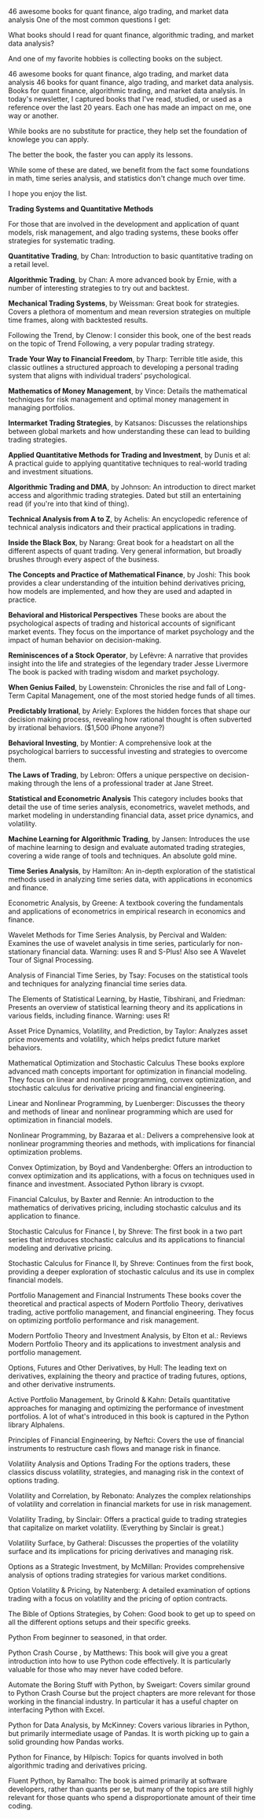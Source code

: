 46 awesome books for quant finance, algo trading, and market data analysis
One of the most common questions I get:

What books should I read for quant finance, algorithmic trading, and market data analysis?

And one of my favorite hobbies is collecting books on the subject.

46 awesome books for quant finance, algo trading, and market data analysis
46 books for quant finance, algo trading, and market data analysis. Books for quant finance, algorithmic trading, and market data analysis.
In today's newsletter, I captured books that I've read, studied, or used as a reference over the last 20 years. Each one has made an impact on me, one way or another.

While books are no substitute for practice, they help set the foundation of knowlege you can apply.

The better the book, the faster you can apply its lessons.

While some of these are dated, we benefit from the fact some foundations in math, time series analysis, and statistics don't change much over time.

I hope you enjoy the list.

**Trading Systems and Quantitative Methods**

For those that are involved in the development and application of quant models, risk management, and algo trading systems, these books offer strategies for systematic trading.

**Quantitative Trading**, by Chan: Introduction to basic quantitative trading on a retail level.

**Algorithmic Trading**, by Chan: A more advanced book by Ernie, with a number of interesting strategies to try out and backtest.

**Mechanical Trading Systems**, by Weissman: Great book for strategies. Covers a plethora of momentum and mean reversion strategies on multiple time frames, along with backtested results.

Following the Trend, by Clenow: I consider this book, one of the best reads on the topic of Trend Following, a very popular trading strategy.

**Trade Your Way to Financial Freedom**, by Tharp: Terrible title aside, this classic outlines a structured approach to developing a personal trading system that aligns with individual traders’ psychological.

**Mathematics of Money Management**, by Vince: Details the mathematical techniques for risk management and optimal money management in managing portfolios.

**Intermarket Trading Strategies**, by Katsanos: Discusses the relationships between global markets and how understanding these can lead to building trading strategies.

**Applied Quantitative Methods for Trading and Investment**, by Dunis et al: A practical guide to applying quantitative techniques to real-world trading and investment situations.

**Algorithmic Trading and DMA**, by Johnson: An introduction to direct market access and algorithmic trading strategies. Dated but still an entertaining read (if you're into that kind of thing).

**Technical Analysis from A to Z**, by Achelis: An encyclopedic reference of technical analysis indicators and their practical applications in trading.

**Inside the Black Box**, by Narang: Great book for a headstart on all the different aspects of quant trading. Very general information, but broadly brushes through every aspect of the business.

**The Concepts and Practice of Mathematical Finance**, by Joshi: This book provides a clear understanding of the intuition behind derivatives pricing, how models are implemented, and how they are used and adapted in practice.

**Behavioral and Historical Perspectives**
These books are about the psychological aspects of trading and historical accounts of significant market events. They focus on the importance of market psychology and the impact of human behavior on decision-making.

**Reminiscences of a Stock Operator**, by Lefèvre: A narrative that provides insight into the life and strategies of the legendary trader Jesse Livermore The book is packed with trading wisdom and market psychology.

**When Genius Failed**, by Lowenstein: Chronicles the rise and fall of Long-Term Capital Management, one of the most storied hedge funds of all times.

**Predictably Irrational**, by Ariely: Explores the hidden forces that shape our decision making process, revealing how rational thought is often subverted by irrational behaviors. ($1,500 iPhone anyone?)

**Behavioral Investing**, by Montier: A comprehensive look at the psychological barriers to successful investing and strategies to overcome them.

**The Laws of Trading**, by Lebron: Offers a unique perspective on decision-making through the lens of a professional trader at Jane Street.

**Statistical and Econometric Analysis**
This category includes books that detail the use of time series analysis, econometrics, wavelet methods, and market modeling in understanding financial data, asset price dynamics, and volatility.

**Machine Learning for Algorithmic Trading**, by Jansen: Introduces the use of machine learning to design and evaluate automated trading strategies, covering a wide range of tools and techniques. An absolute gold mine.

**Time Series Analysis**, by Hamilton: An in-depth exploration of the statistical methods used in analyzing time series data, with applications in economics and finance.

Econometric Analysis, by Greene: A textbook covering the fundamentals and applications of econometrics in empirical research in economics and finance.

Wavelet Methods for Time Series Analysis, by Percival and Walden: Examines the use of wavelet analysis in time series, particularly for non-stationary financial data. Warning: uses R and S-Plus! Also see A Wavelet Tour of Signal Processing.

Analysis of Financial Time Series, by Tsay: Focuses on the statistical tools and techniques for analyzing financial time series data.

The Elements of Statistical Learning, by Hastie, Tibshirani, and Friedman: Presents an overview of statistical learning theory and its applications in various fields, including finance. Warning: uses R!

Asset Price Dynamics, Volatility, and Prediction, by Taylor: Analyzes asset price movements and volatility, which helps predict future market behaviors.

Mathematical Optimization and Stochastic Calculus
These books explore advanced math concepts important for optimization in financial modeling. They focus on linear and nonlinear programming, convex optimization, and stochastic calculus for derivative pricing and financial engineering.

Linear and Nonlinear Programming, by Luenberger: Discusses the theory and methods of linear and nonlinear programming which are used for optimization in financial models.

Nonlinear Programming, by Bazaraa et al.: Delivers a comprehensive look at nonlinear programming theories and methods, with implications for financial optimization problems.

Convex Optimization, by Boyd and Vandenberghe: Offers an introduction to convex optimization and its applications, with a focus on techniques used in finance and investment. Associated Python library is cvxopt.

Financial Calculus, by Baxter and Rennie: An introduction to the mathematics of derivatives pricing, including stochastic calculus and its application to finance.

Stochastic Calculus for Finance I, by Shreve: The first book in a two part series that introduces stochastic calculus and its applications to financial modeling and derivative pricing.

Stochastic Calculus for Finance II, by Shreve: Continues from the first book, providing a deeper exploration of stochastic calculus and its use in complex financial models.

Portfolio Management and Financial Instruments
These books cover the theoretical and practical aspects of Modern Portfolio Theory, derivatives trading, active portfolio management, and financial engineering. They focus on optimizing portfolio performance and risk management.

Modern Portfolio Theory and Investment Analysis, by Elton et al.: Reviews Modern Portfolio Theory and its applications to investment analysis and portfolio management.

Options, Futures and Other Derivatives, by Hull: The leading text on derivatives, explaining the theory and practice of trading futures, options, and other derivative instruments.

Active Portfolio Management, by Grinold & Kahn: Details quantitative approaches for managing and optimizing the performance of investment portfolios. A lot of what's introduced in this book is captured in the Python library Alphalens.

Principles of Financial Engineering, by Neftci: Covers the use of financial instruments to restructure cash flows and manage risk in finance.

Volatility Analysis and Options Trading
For the options traders, these classics discuss volatility, strategies, and managing risk in the context of options trading.

Volatility and Correlation, by Rebonato: Analyzes the complex relationships of volatility and correlation in financial markets for use in risk management.

Volatility Trading, by Sinclair: Offers a practical guide to trading strategies that capitalize on market volatility. (Everything by Sinclair is great.)

Volatility Surface, by Gatheral: Discusses the properties of the volatility surface and its implications for pricing derivatives and managing risk.

Options as a Strategic Investment, by McMillan: Provides comprehensive analysis of options trading strategies for various market conditions.

Option Volatility & Pricing, by Natenberg: A detailed examination of options trading with a focus on volatility and the pricing of option contracts.

The Bible of Options Strategies, by Cohen: Good book to get up to speed on all the different options setups and their specific greeks.

Python
From beginner to seasoned, in that order.

Python Crash Course , by Matthews: This book will give you a great introduction into how to use Python code effectively. It is particularly valuable for those who may never have coded before.

Automate the Boring Stuff with Python, by Sweigart: Covers similar ground to Python Crash Course but the project chapters are more relevant for those working in the financial industry. In particular it has a useful chapter on interfacing Python with Excel.

Python for Data Analysis, by McKinney: Covers various libraries in Python, but primarily intermediate usage of Pandas. It is worth picking up to gain a solid grounding how Pandas works.

Python for Finance, by Hilpisch: Topics for quants involved in both algorithmic trading and derivatives pricing.

Fluent Python, by Ramalho: The book is aimed primarily at software developers, rather than quants per se, but many of the topics are still highly relevant for those quants who spend a disproportionate amount of their time coding.
